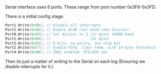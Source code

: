 Serial interface uses 6 ports. These range from port number 0x3F8-0x3FD.

There is a initial config stage:
```C++
Port1.Write(0x00); // Disable all interrupts
Port3.Write(0x80); // Enable DLAB (set baud rate divisor)
Port0.Write(0x03); // Set divisor to 3 (lo byte) 38400 baud
Port1.Write(0x00); //                  (hi byte)
Port3.Write(0x03); // 8 bits, no parity, one stop bit
Port2.Write(0xC7); // Enable FIFO, clear them, with 14-byte threshold
Port4.Write(0x0B); // IRQs enabled, RTS/DSR set
```

Then its just a matter of writing to the Serial on each log (Ensuring we disable interrupts for it.)